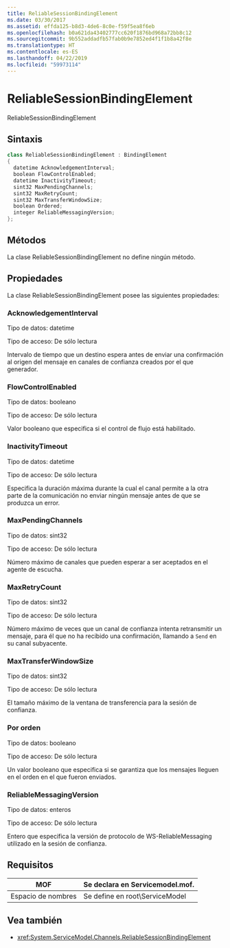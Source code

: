 ```yaml
---
title: ReliableSessionBindingElement
ms.date: 03/30/2017
ms.assetid: effda125-b8d3-4de6-8c0e-f59f5ea8f6eb
ms.openlocfilehash: b0a621da43402777cc620f1876bd968a72bb8c12
ms.sourcegitcommit: 9b552addadfb57fab0b9e7852ed4f1f1b8a42f8e
ms.translationtype: HT
ms.contentlocale: es-ES
ms.lasthandoff: 04/22/2019
ms.locfileid: "59973114"
---
```

# <a name="reliablesessionbindingelement"></a>ReliableSessionBindingElement
ReliableSessionBindingElement  
  
## <a name="syntax"></a>Sintaxis  
  
```csharp
class ReliableSessionBindingElement : BindingElement  
{  
  datetime AcknowledgementInterval;  
  boolean FlowControlEnabled;  
  datetime InactivityTimeout;  
  sint32 MaxPendingChannels;  
  sint32 MaxRetryCount;  
  sint32 MaxTransferWindowSize;  
  boolean Ordered;  
  integer ReliableMessagingVersion;  
};  
```  
  
## <a name="methods"></a>Métodos  
 La clase ReliableSessionBindingElement no define ningún método.  
  
## <a name="properties"></a>Propiedades  
 La clase ReliableSessionBindingElement posee las siguientes propiedades:  
  
### <a name="acknowledgementinterval"></a>AcknowledgementInterval  
 Tipo de datos: datetime  
  
 Tipo de acceso: De sólo lectura  
  
 Intervalo de tiempo que un destino espera antes de enviar una confirmación al origen del mensaje en canales de confianza creados por el que generador.  
  
### <a name="flowcontrolenabled"></a>FlowControlEnabled  
 Tipo de datos: booleano  
  
 Tipo de acceso: De sólo lectura  
  
 Valor booleano que especifica si el control de flujo está habilitado.  
  
### <a name="inactivitytimeout"></a>InactivityTimeout  
 Tipo de datos: datetime  
  
 Tipo de acceso: De sólo lectura  
  
 Especifica la duración máxima durante la cual el canal permite a la otra parte de la comunicación no enviar ningún mensaje antes de que se produzca un error.  
  
### <a name="maxpendingchannels"></a>MaxPendingChannels  
 Tipo de datos: sint32  
  
 Tipo de acceso: De sólo lectura  
  
 Número máximo de canales que pueden esperar a ser aceptados en el agente de escucha.  
  
### <a name="maxretrycount"></a>MaxRetryCount  
 Tipo de datos: sint32  
  
 Tipo de acceso: De sólo lectura  
  
 Número máximo de veces que un canal de confianza intenta retransmitir un mensaje, para él que no ha recibido una confirmación, llamando a `Send` en su canal subyacente.  
  
### <a name="maxtransferwindowsize"></a>MaxTransferWindowSize  
 Tipo de datos: sint32  
  
 Tipo de acceso: De sólo lectura  
  
 El tamaño máximo de la ventana de transferencia para la sesión de confianza.  
  
### <a name="ordered"></a>Por orden   
 Tipo de datos: booleano  
  
 Tipo de acceso: De sólo lectura  
  
 Un valor booleano que especifica si se garantiza que los mensajes lleguen en el orden en el que fueron enviados.  
  
### <a name="reliablemessagingversion"></a>ReliableMessagingVersion  
 Tipo de datos: enteros  
  
 Tipo de acceso: De sólo lectura  
  
 Entero que especifica la versión de protocolo de WS-ReliableMessaging utilizado en la sesión de confianza.  
  
## <a name="requirements"></a>Requisitos  
  
|MOF|Se declara en Servicemodel.mof.|  
|---------|-----------------------------------|  
|Espacio de nombres|Se define en root\ServiceModel|  
  
## <a name="see-also"></a>Vea también

- <xref:System.ServiceModel.Channels.ReliableSessionBindingElement>
